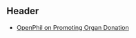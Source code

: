 <!-- TITLE: Developed World Health Policy -->
<!-- SUBTITLE: A quick summary of Developed World Health -->

## Header

* [OpenPhil on Promoting Organ Donation](https://www.openphilanthropy.org/research/cause-reports/organ-transplantation)